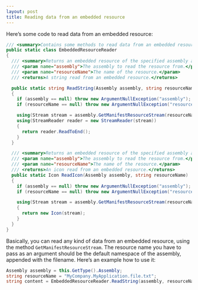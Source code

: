 ```yaml
---
layout: post
title: Reading data from an embedded resource
---
```


Here’s some code to read data from an embedded resource:

```csharp
/// <summary>Contains some methods to read data from an embedded resource.</summary>
public static class EmbeddedResourceReader
{
  /// <summary>Returns an embedded resource of the specified assembly as a string.</summary>
  /// <param name="assembly">The assembly to read the resource from.</param>
  /// <param name="resourceName">The name of the resource.</param>
  /// <returns>A string read from an embedded resource.</returns>

  public static string ReadString(Assembly assembly, string resourceName)
  {
    if (assembly == null) throw new ArgumentNullException("assembly");
    if (resourceName == null) throw new ArgumentNullException("resourceName");

    using(Stream stream = assembly.GetManifestResourceStream(resourceName))
    using(StreamReader reader = new StreamReader(stream))
    {
      return reader.ReadToEnd();
    }
  }

  /// <summary>Returns an embedded resource of the specified assembly as an icon.</summary>
  /// <param name="assembly">The assembly to read the resource from.</param>
  /// <param name="resourceName">The name of the resource.</param>
  /// <returns>An icon read from an embedded resource.</returns>
  public static Icon ReadIcon(Assembly assembly, string resourceName)
  {
    if (assembly == null) throw new ArgumentNullException("assembly");
    if (resourceName == null) throw new ArgumentNullException("resourceName");

    using(Stream stream = assembly.GetManifestResourceStream(resourceName))
    {
      return new Icon(stream);
    }
  }
}
```

Basically, you can read any kind of data from an embedded resource, using the method `GetManifestResourceStream`. The resource name you have to pass as an argument should be the default namespace of the assembly, appended with the filename. Here’s an example how to use it:

```csharp
Assembly assembly = this.GetType().Assembly;
string resourceName = "MyCompany.MyApplication.file.txt";
string content = EmbeddedResourceReader.ReadString(assembly, resourceName);
```